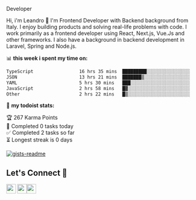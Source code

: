 Developer

Hi, i'm Leandro 👋
I'm Frontend Developer with Backend background from Italy. I enjoy building products and solving real-life problems with code. I work primarily as a frontend developer using React, Next.js, Vue.Js and other frameworks. I also have a background in backend development in Laravel, Spring and Node.js.

📊 **this week i spent my time on:**
<!--START_SECTION:waka-->

```txt
TypeScript                 16 hrs 35 mins  █████████░░░░░░░░░░░░░░░░   35.70 %
JSON                       13 hrs 21 mins  ███████▒░░░░░░░░░░░░░░░░░   28.75 %
YAML                       5 hrs 30 mins   ███░░░░░░░░░░░░░░░░░░░░░░   11.85 %
JavaScript                 2 hrs 58 mins   █▓░░░░░░░░░░░░░░░░░░░░░░░   06.41 %
Other                      2 hrs 22 mins   █▒░░░░░░░░░░░░░░░░░░░░░░░   05.13 %
```

<!--END_SECTION:waka-->

🚧 **my todoist stats:**

<!-- TODO-IST:START -->
🏆  267 Karma Points           
🌸  Completed 0 tasks today           
✅  Completed 2 tasks so far           
⏳  Longest streak is 0 days
<!-- TODO-IST:END -->

[![gists-readme](https://gists-readme.yizack.com/api?user=leandrovitto&title=&n=10)](https://gist.github.com/leandrovitto)


## Let's Connect 🤝 

<a href="https://www.linkedin.com/in/leandrovitto/"><img src="https://cdn2.iconfinder.com/data/icons/social-media-2285/512/1_Linkedin_unofficial_colored_svg-128.png" width="25"></a>
<a href="https://www.youtube.com/@codewavedev_"><img src="https://cdn1.iconfinder.com/data/icons/logotypes/32/youtube-1024.png" width="25"></a><a href="https://leandrovitto.com/"><img src="https://cdn1.iconfinder.com/data/icons/business-startup-14/60/Development-512.png" width="25"></a>